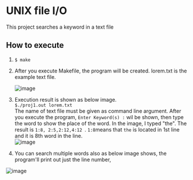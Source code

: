 # UNIX file I/O
This project searches a keyword in a text file
 
 ## How to execute
 1. ``` $ make ```
 2. After you execute Makefile, the program will be created.
    lorem.txt is the example text file.    
    
      ![image](https://user-images.githubusercontent.com/92200502/173567672-34ffc80f-7f39-4638-bcc4-573a6df5c40d.png)

 3. Execution result is shown as below image.    
   ``` $./proj1.out lorem.txt ```   
    The name of text file must be given as command line argument.
    After you execute the program, ```Enter Keyword(s) :``` wil be shown, then type the word to show the place of the word.
    In the image, I typed "the". The result is ```1:8, 2:5,2:12,4:12 ```. ```1:8```means that ``` the ``` is located in 1st line and it is 8th word in the line.  
    ![image](https://user-images.githubusercontent.com/92200502/173566821-8218aa4e-7326-4aea-b056-ae8ace07b3e9.png)
   
4. You can search multiple words also as below image shows, the program'll print out just the line number,
 
 ![image](https://user-images.githubusercontent.com/92200502/173569121-b99ecab3-57cb-47a3-90d1-b55d9dec695c.png)
